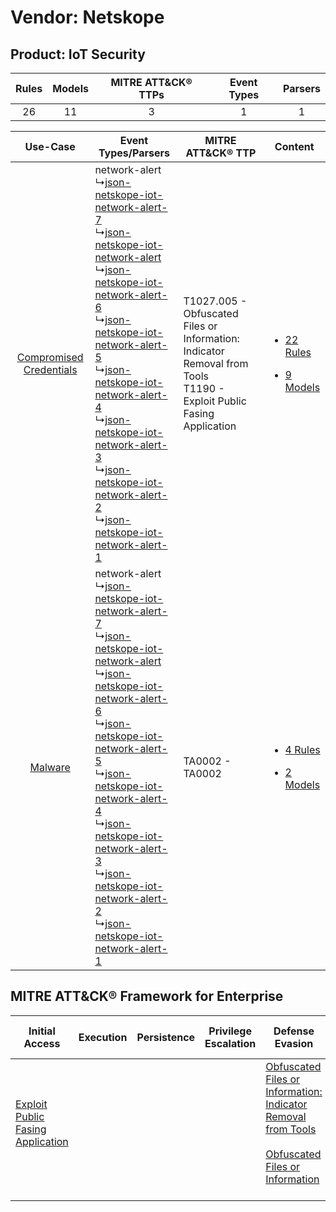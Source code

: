 Vendor: Netskope
================
Product: IoT Security
---------------------
| Rules | Models | MITRE ATT&CK® TTPs | Event Types | Parsers |
|:-----:|:------:|:------------------:|:-----------:|:-------:|
|  26   |   11   |         3          |      1      |    1    |

|    Use-Case    | Event Types/Parsers    | MITRE ATT&CK® TTP    | Content    |
|:----:| ---- | ---- | ---- |
| [Compromised Credentials](../../../UseCases/uc_compromised_credentials.md) |  network-alert<br> ↳[json-netskope-iot-network-alert-7](Ps/pC_jsonnetskopeiotnetworkalert7.md)<br> ↳[json-netskope-iot-network-alert](Ps/pC_jsonnetskopeiotnetworkalert.md)<br> ↳[json-netskope-iot-network-alert-6](Ps/pC_jsonnetskopeiotnetworkalert6.md)<br> ↳[json-netskope-iot-network-alert-5](Ps/pC_jsonnetskopeiotnetworkalert5.md)<br> ↳[json-netskope-iot-network-alert-4](Ps/pC_jsonnetskopeiotnetworkalert4.md)<br> ↳[json-netskope-iot-network-alert-3](Ps/pC_jsonnetskopeiotnetworkalert3.md)<br> ↳[json-netskope-iot-network-alert-2](Ps/pC_jsonnetskopeiotnetworkalert2.md)<br> ↳[json-netskope-iot-network-alert-1](Ps/pC_jsonnetskopeiotnetworkalert1.md)<br> | T1027.005 - Obfuscated Files or Information: Indicator Removal from Tools<br>T1190 - Exploit Public Fasing Application<br> | [<ul><li>22 Rules</li></ul><ul><li>9 Models</li></ul>](RM/r_m_netskope_iot_security_Compromised_Credentials.md) |
|    [Malware](../../../UseCases/uc_malware.md)    |  network-alert<br> ↳[json-netskope-iot-network-alert-7](Ps/pC_jsonnetskopeiotnetworkalert7.md)<br> ↳[json-netskope-iot-network-alert](Ps/pC_jsonnetskopeiotnetworkalert.md)<br> ↳[json-netskope-iot-network-alert-6](Ps/pC_jsonnetskopeiotnetworkalert6.md)<br> ↳[json-netskope-iot-network-alert-5](Ps/pC_jsonnetskopeiotnetworkalert5.md)<br> ↳[json-netskope-iot-network-alert-4](Ps/pC_jsonnetskopeiotnetworkalert4.md)<br> ↳[json-netskope-iot-network-alert-3](Ps/pC_jsonnetskopeiotnetworkalert3.md)<br> ↳[json-netskope-iot-network-alert-2](Ps/pC_jsonnetskopeiotnetworkalert2.md)<br> ↳[json-netskope-iot-network-alert-1](Ps/pC_jsonnetskopeiotnetworkalert1.md)<br> | TA0002 - TA0002<br>    | [<ul><li>4 Rules</li></ul><ul><li>2 Models</li></ul>](RM/r_m_netskope_iot_security_Malware.md)    |

MITRE ATT&CK® Framework for Enterprise
--------------------------------------
| Initial Access                                                                         | Execution | Persistence | Privilege Escalation | Defense Evasion                                                                                                                                                                                            | Credential Access | Discovery | Lateral Movement | Collection | Command and Control | Exfiltration | Impact |
| -------------------------------------------------------------------------------------- | --------- | ----------- | -------------------- | ---------------------------------------------------------------------------------------------------------------------------------------------------------------------------------------------------------- | ----------------- | --------- | ---------------- | ---------- | ------------------- | ------------ | ------ |
| [Exploit Public Fasing Application](https://attack.mitre.org/techniques/T1190)<br><br> |           |             |                      | [Obfuscated Files or Information: Indicator Removal from Tools](https://attack.mitre.org/techniques/T1027/005)<br><br>[Obfuscated Files or Information](https://attack.mitre.org/techniques/T1027)<br><br> |                   |           |                  |            |                     |              |        |